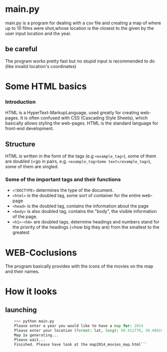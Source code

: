 # main.py
main.py is a program for dealing with a csv file and creating a map of where up to 10 films
were shot,whose location is the closest to the given by the user input location and the year. 

## be careful
The program works pretty fast but no stupid input is recommended to do (like invalid location's coordinates)

# Some HTML basics
### Introduction
HTML is a HyperText-MarkupLanguage, used greatly for creating web-pages. It is often confused with CSS (Cascading Style Sheets), which basically allows styling the web-pages. HTML is the standard language for front-end development. 
## Structure
HTML is written in the form of the tags (e.g `<example_tag>`), some of them are doubled (=go in pairs, 
e.g. `<example_tag>Some text</example_tag>`), some of them are singled. 
### Some of the important tags and their functions
* `<!DOCTYPE>` determines the type of the document.
* `<html>` is the doubled tag, some sort of container for the entire web-page
* `<head>` is the doubled tag, contains the information about the page
* `<body>` is also doubled tag, contains the "body", the visible information of the page.
* `<h1>`-`<h6>` are doubled tags, determine headings and numbers stand for the priority of the headings (=how big they are) from the smallest to the greatest
# WEB-Coclusions
The program basically provides with the icons of the movies on the map
and their names.
# How it looks
## launching
```python
    >>> python main.py
    Please enter a year you would like to have a map for: 2014
    Please enter your location (format: lat, long): 50.411778, 30.469194
    Map is generating...
    Please wait...
    Finished. Please have look at the map2014_movies_map.html```
